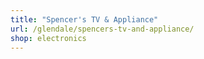 ```yaml
---
title: "Spencer's TV & Appliance"
url: /glendale/spencers-tv-and-appliance/
shop: electronics
---
```

